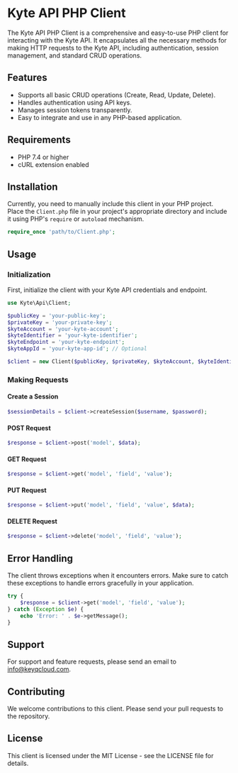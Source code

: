 # Kyte API PHP Client

The Kyte API PHP Client is a comprehensive and easy-to-use PHP client for interacting with the Kyte API. It encapsulates all the necessary methods for making HTTP requests to the Kyte API, including authentication, session management, and standard CRUD operations.

## Features

- Supports all basic CRUD operations (Create, Read, Update, Delete).
- Handles authentication using API keys.
- Manages session tokens transparently.
- Easy to integrate and use in any PHP-based application.

## Requirements

- PHP 7.4 or higher
- cURL extension enabled

## Installation

Currently, you need to manually include this client in your PHP project. Place the `Client.php` file in your project's appropriate directory and include it using PHP's `require` or `autoload` mechanism.

```php
require_once 'path/to/Client.php';
```

## Usage

### Initialization

First, initialize the client with your Kyte API credentials and endpoint.

```php
use Kyte\Api\Client;

$publicKey = 'your-public-key';
$privateKey = 'your-private-key';
$kyteAccount = 'your-kyte-account';
$kyteIdentifier = 'your-kyte-identifier';
$kyteEndpoint = 'your-kyte-endpoint';
$kyteAppId = 'your-kyte-app-id'; // Optional

$client = new Client($publicKey, $privateKey, $kyteAccount, $kyteIdentifier, $kyteEndpoint, $kyteAppId);
```

### Making Requests

#### Create a Session

```php
$sessionDetails = $client->createSession($username, $password);
```

#### POST Request

```php
$response = $client->post('model', $data);
```

#### GET Request

```php
$response = $client->get('model', 'field', 'value');
```

#### PUT Request

```php
$response = $client->put('model', 'field', 'value', $data);
```

#### DELETE Request

```php
$response = $client->delete('model', 'field', 'value');
```

## Error Handling

The client throws exceptions when it encounters errors. Make sure to catch these exceptions to handle errors gracefully in your application.

```php
try {
    $response = $client->get('model', 'field', 'value');
} catch (Exception $e) {
    echo 'Error: ' . $e->getMessage();
}
```

## Support

For support and feature requests, please send an email to [info@keyqcloud.com](mailto:info@keyqcloud.com).

## Contributing

We welcome contributions to this client. Please send your pull requests to the repository.

## License

This client is licensed under the MIT License - see the LICENSE file for details.
